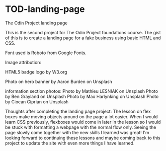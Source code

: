# TOD-landing-page
The Odin Project landing page

This is the second project for The Odin Project foundations course. The gist of this is to create a landing page for a fake business using basic HTML and CSS. 

Font used is Roboto from Google Fonts.

Image attribution:

HTML5 badge logo by W3.org

Photo on hero banner by Aaron Burden on Unsplash
      
information section photos:
Photo by Mathieu LESNIAK on Unsplash
Photo by Ben Grayland on Unsplash
Photo by Max Harlynking on Unsplash
Photo by Ciocan Ciprian on Unsplash

Thoughts after completing the landing page project:
The lesson on flex boxes make moving objects around on the page a lot easier. When I would learn CSS previously, flexboxes would come in later in the lesson so I would be stuck with formatting a webpage with the normal flow only. Seeing the page slowly come together with the new skills I learned was great! I'm looking forward to continuing these lessons and maybe coming back to this project to update the site with even more things I have learned. 